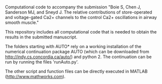 Computational code to accompany the submission "Boie S, Chen J, Sanderson MJ, and Sneyd J. The relative contributions of store-operated and voltage-gated Ca2+ channels to the control Ca2+ oscillations in airway smooth muscle."

This repository includes all computational code that is needed to obtain the results in the submitted manuscript.

The folders starting with AUTO* rely on a working installation of the numerical continuation package AUTO (which can be downloaded from http://indy.cs.concordia.ca/auto/) and python 2. The continuation can be run by running the files 'runAuto.py'.

The other script and function files can be directly executed in MATLAB (http://www.mathworks.com).  
